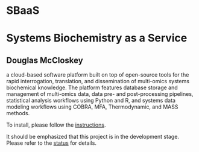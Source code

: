 SBaaS
============
Systems Biochemistry as a Service
============
Douglas McCloskey
-----------------

a cloud-based software platform built on top of open-source tools for the rapid interrogation, translation, and dissemination of multi-omics systems biochemical knowledge.  The platform features database storage and management of multi-omics data, data pre- and post-processing pipelines, statistical analysis workflows using Python and R, and systems data modeling workflows using COBRA, MFA, Thermodynamic, and MASS methods.

To install, please follow the [instructions](INSTALL.md).

It should be emphasized that this project is in the development stage.
Please refer to the [status](STATUS.md) for details.